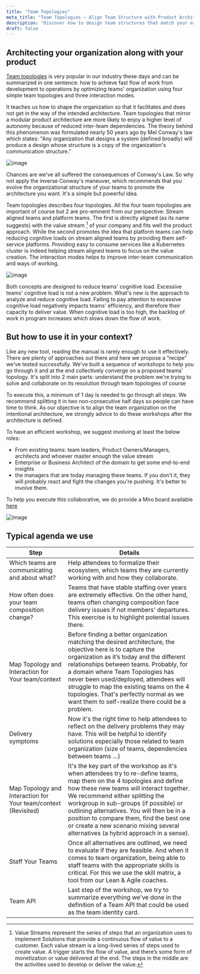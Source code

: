 ```yaml
---
title: "Team Topologies"
meta_title: "Team Topologies – Align Team Structure with Product Architecture"
description: "Discover how to design team structures that match your architecture and accelerate flow, using the Team Topologies model and collaborative workshops tailored to your delivery context."
draft: false
---
```


## Architecting your organization along with your product

[Team topologies](https://teamtopologies.com) is very popular in our industry these days and can be summarized in one sentence: how to achieve fast flow of work from development to operations by optimizing teams' organization using four simple team topologies and three interaction modes. 

It teaches us how to shape the organization so that it facilitates and does not get in the way of the intended architecture. Team topologies that mirror a modular product architecture are more likely to enjoy a higher level of autonomy because of reduced inter-team dependencies. The theory behind this phenomenon was formulated nearly 50 years ago by Mel Conway's law which states: "Any organization that designs a system (defined broadly) will produce a design whose structure is a copy of the organization's communication structure."

![image](./images/practices/misc/conway-law.png)

Chances are we've all suffered the consequences of Conway's Law. So why not apply the inverse Conway's maneuver, which recommends that you evolve the organizational structure of your teams to promote the architecture you want. It's a simple but powerful idea.

Team topologies describes four topologies. All the four team topologies are important of course but 2 are pro-eminent from our perspective: Stream aligned teams and platform teams. The first is directly aligned (as its name suggests) with the value stream [^1] of your company and fits well the product approach. While the second promotes the idea that platform teams can help reducing cognitive loads on stream aligned teams by providing them self-service platforms. Providing easy to consume services like a Kubernetes cluster is indeed helping stream aligned teams to focus on the value creation. The interaction modes helps to improve inter-team communication and ways of working.

![image](./images/practices/team-topologies.png)

Both concepts are designed to reduce teams' cognitive load. Excessive teams' cognitive load is not a new problem. What's new is the approach to analyze and reduce cognitive load. Failing to pay attention to excessive cognitive load negatively impacts teams' efficiency, and therefore their capacity to deliver value. When cognitive load is too high, the backlog of work in program increases which slows down the flow of work.  

## But how to use it in your context?

Like any new tool, reading the manual is rarely enough to use it effectively. There are plenty of approaches out there and here we propose a “recipe” we've tested successfully. We've built a sequence of workshops to help you go through it and at the end collectively converge on a proposed teams' topology. It's split into 2 main parts: understand the problem we're trying to solve and collaborate on its resolution through team topologies of course

To execute this, a minimum of 1 day is needed to go through all steps. We recommend splitting it in two non-consecutive half days so people can have time to think. As our objective is to align the team organization on the intentional architecture, we strongly advice to do these workshops after the architecture is defined.

To have an efficient workshop, we suggest involving at least the below roles:

* From existing teams: team leaders, Product Owners/Managers, architects and whoever master enough the value stream
* Enterprise or Business Architect of the domain to get some end-to-end insights
* the managers that are today managing these teams. If you don't it, they will probably react and fight the changes you're pushing. It's better to involve them.

To help you execute this collaborative, we do provide a Miro board available [here](blog/miro)

![image](./images/practices/misc/tp-miro.png)

## Typical agenda we use

| Step | Details |
|------|---------|
| Which teams are communicating and about what? | Help attendees to formalize their ecosystem, which teams they are currently working with and how they collaborate. |
| How often does your team composition change? | Teams that have stable staffing over years are extremely effective. On the other hand, teams often changing composition face delivery issues if not members' departures. This exercise is to highlight potential issues there. |
| Map Topology and Interaction for Your team/context | Before finding a better organization matching the desired architecture, the objective here is to capture the organization as it’s today and the different relationships between teams. Probably, for a domain where Team Topologies has never been used/deployed, attendees will struggle to map the existing teams on the 4 topologies. That's perfectly normal as we want them to self-realize there could be a problem. |
| Delivery symptoms | Now it's the right time to help attendees to reflect on the delivery problems they may have. This will be helpful to identify solutions especially those related to team organization (size of teams, dependencies between teams …) |
| Map Topology and Interaction for Your team/context (Revisited) | It's the key part of the workshop as it's when attendees try to re-define teams, map them on the 4 topologies and define how these new teams will interact together. We recommend either splitting the workgroup in sub-groups (if possible) or outlining alternatives. You will then be in a position to compare them, find the best one or create a new scenario mixing several alternatives (a hybrid approach in a sense). |
| Staff Your Teams | Once all alternatives are outlined, we need to evaluate if they are feasible. And when it comes to team organization, being able to staff teams with the appropriate skills is critical. For this we use the skill matrix, a tool from our Lean & Agile coaches. |
| Team API | Last step of the workshop, we try to summarize everything we've done in the definition of a Team API that could be used as the team identity card. |


[^1]: Value Streams represent the series of steps that an organization uses to implement Solutions that provide a continuous flow of value to a customer. Each value stream is a long-lived series of steps used to create value. A trigger starts the flow of value, and there’s some form of monetization or value delivered at the end. The steps in the middle are the activities used to develop or deliver the value.